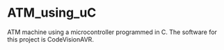 # ATM_using_uC
ATM machine using a microcontroller programmed in C. The software for this project is CodeVisionAVR.
